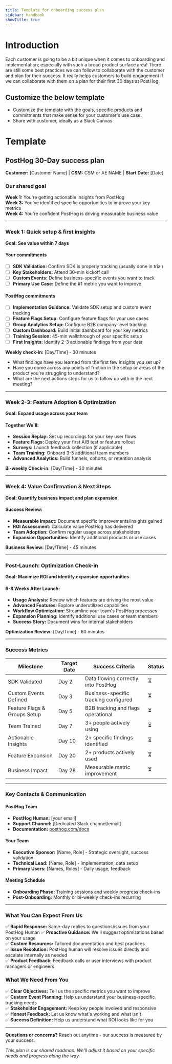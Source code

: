 ```yaml
---
title: Template for onboarding success plan
sidebar: Handbook
showTitle: true
---
```


# Introduction

Each customer is going to be a bit unique when it comes to onboarding and implementation; especially with such a broad product surface area! 
There are still some best practices we can follow to collaborate with the customer and plan for their success. It really helps customers to build engagement if we can collaborate with them on a plan for their first 30 days at PostHog.

## Customize the below template

- Customize the template with the goals, specific products and commitments that make sense for your customer's use case.
- Share with customer, ideally as a Slack Canvas

# Template
## PostHog 30-Day success plan
**Customer:** [Customer Name] | **CSM:** CSM or AE NAME | **Start Date:** [Date]

### Our shared goal
**Week 1:** You're getting actionable insights from PostHog  
**Week 3:** You've identified specific opportunities to improve your key metrics  
**Week 4:** You're confident PostHog is driving measurable business value

---

### Week 1: Quick setup & first insights
**Goal: See value within 7 days**

#### Your commitments
- [ ] **SDK Validation:** Confirm SDK is properly tracking (usually done in trial)
- [ ] **Key Stakeholders:** Attend 30-min kickoff call
- [ ] **Custom Events:** Define business-specific events you want to track
- [ ] **Primary Use Case:** Define the #1 metric you want to improve

#### PostHog commitments  
- [ ] **Implementation Guidance:** Validate SDK setup and custom event tracking
- [ ] **Feature Flags Setup:** Configure feature flags for your use cases
- [ ] **Group Analytics Setup:** Configure B2B company-level tracking
- [ ] **Custom Dashboard:** Build initial dashboard for your key metrics
- [ ] **Training Session:** 45-min walkthrough of your specific setup
- [ ] **First Insights:** Identify 2-3 actionable findings from your data

**Weekly check-in:** [Day/Time] - 30 minutes
- What findings have you learned from the first few insights you set up?
- Have you come across any points of friction in the setup or areas of the product you're struggling to understand?
- What are the next actions steps for us to follow up with in the next meeting?

---

### Week 2-3: Feature Adoption & Optimization
**Goal: Expand usage across your team**

#### Together We'll:
- **Session Replay:** Set up recordings for your key user flows
- **Feature Flags:** Deploy your first A/B test or feature rollout  
- **Surveys:** Launch feedback collection (if applicable)
- **Team Training:** Onboard 3-5 additional team members
- **Advanced Analytics:** Build funnels, cohorts, or retention analysis

**Bi-weekly Check-in:** [Day/Time] - 30 minutes

---

### Week 4: Value Confirmation & Next Steps
**Goal: Quantify business impact and plan expansion**

#### Success Review:
- **Measurable Impact:** Document specific improvements/insights gained
- **ROI Assessment:** Calculate value PostHog has delivered
- **Team Adoption:** Confirm regular usage across stakeholders
- **Expansion Opportunities:** Identify additional products or use cases

**Business Review:** [Day/Time] - 45 minutes

---

### Post-Launch: Optimization Check-in
**Goal: Maximize ROI and identify expansion opportunities**

#### 6-8 Weeks After Launch:
- **Usage Analysis:** Review which features are driving the most value
- **Advanced Features:** Explore underutilized capabilities
- **Workflow Optimization:** Streamline your team's PostHog processes  
- **Expansion Planning:** Identify additional use cases or team members
- **Success Story:** Document wins for internal stakeholders

**Optimization Review:** [Day/Time] - 60 minutes

---

### Success Metrics

| Milestone | Target Date | Success Criteria | Status |
|-----------|-------------|------------------|---------|
| SDK Validated | Day 2 | Data flowing correctly into PostHog | ⏳ |
| Custom Events Defined | Day 3 | Business-specific tracking configured | ⏳ |
| Feature Flags & Groups Setup | Day 5 | B2B tracking and flags operational | ⏳ |
| Team Trained | Day 7 | 3+ people actively using | ⏳ |
| Actionable Insights | Day 10 | 2+ specific findings identified | ⏳ |
| Feature Expansion | Day 20 | 2+ products actively used | ⏳ |
| Business Impact | Day 28 | Measurable metric improvement | ⏳ |

---

### Key Contacts & Communication

#### PostHog Team
- **PostHog Human:** [your email]
- **Support Channel:** [Dedicated Slack channel/email]
- **Documentation:** [posthog.com/docs](https://posthog.com/docs)

#### Your Team
- **Executive Sponsor:** [Name, Role] - Strategic oversight, success validation
- **Technical Lead:** [Name, Role] - Implementation, data setup
- **Primary Users:** [Names, Roles] - Daily usage, feedback

#### Meeting Schedule
- **Onboarding Phase:** Training sessions and weekly progress check-ins
- **Post-Onboarding:** Monthly or bi-weekly check-ins recurring

---

### What You Can Expect From Us

✅ **Rapid Response:** Same-day replies to questions/issues from your PostHog Human
✅ **Proactive Guidance:** We'll suggest optimizations based on your usage  
✅ **Custom Resources:** Tailored documentation and best practices  
✅ **Issue Resolution:** PostHog human will resolve issues directly and escalate internally as needed  
✅ **Product Feedback:** Feedback calls or user interviews with product managers or engineers  

### What We Need From You

✅ **Clear Objectives:** Tell us the specific metrics you want to improve  
✅ **Custom Event Planning:** Help us understand your business-specific tracking needs  
✅ **Stakeholder Engagement:** Keep key people involved and responsive  
✅ **Honest Feedback:** Let us know what's working and what isn't  
✅ **Success Definition:** Help us understand what ROI looks like for you  

---

**Questions or concerns?** Reach out anytime - our success is measured by your success.

*This plan is our shared roadmap. We'll adjust it based on your specific needs and progress along the way.*
